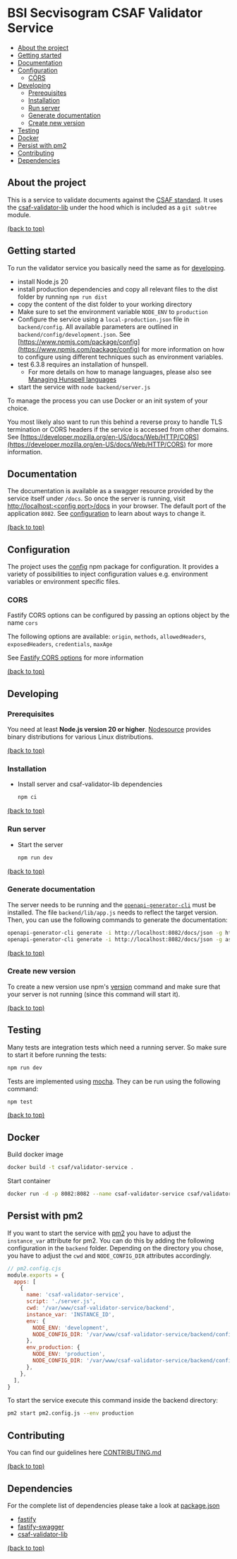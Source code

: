 # BSI Secvisogram CSAF Validator Service

<!-- TOC depthfrom:2 depthto:3 -->

- [About the project](#about-the-project)
- [Getting started](#getting-started)
- [Documentation](#documentation)
- [Configuration](#configuration)
  - [CORS](#cors)
- [Developing](#developing)
  - [Prerequisites](#prerequisites)
  - [Installation](#installation)
  - [Run server](#run-server)
  - [Generate documentation](#generate-documentation)
  - [Create new version](#create-new-version)
- [Testing](#testing)
- [Docker](#docker)
- [Persist with pm2](#persist-with-pm2)
- [Contributing](#contributing)
- [Dependencies](#dependencies)

<!-- /TOC -->

## About the project

This is a service to validate documents against the [CSAF standard](https://docs.oasis-open.org/csaf/csaf/v2.0/csaf-v2.0.html). It uses the [csaf-validator-lib](https://github.com/secvisogram/csaf-validator-lib) under the hood which is included as a `git subtree` module.

[(back to top)](#bsi-secvisogram-csaf-validator-service)

## Getting started

To run the validator service you basically need the same as for [developing](#developing).

- install Node.js 20
- install production dependencies and copy all relevant files to the dist
  folder by running `npm run dist`
- copy the content of the dist folder to your working directory
- Make sure to set the environment variable `NODE_ENV` to `production`
- Configure the service using a `local-production.json` file in
  `backend/config`. All available parameters are outlined in `backend/config/development.json`. See [https://www.npmjs.com/package/config](https://www.npmjs.com/package/config) for more information on how to configure using different techniques such as environment variables.
- test 6.3.8 requires an installation of hunspell.
  - For more details on how to manage languages, please also see [Managing Hunspell languages](https://github.com/secvisogram/csaf-validator-lib#managing-hunspell-languages)
- start the service with `node backend/server.js`

To manage the process you can use Docker or an init system of your choice.

You most likely also want to run this behind a reverse proxy to handle TLS
termination or CORS headers if the service is accessed from other domains. See
[https://developer.mozilla.org/en-US/docs/Web/HTTP/CORS](https://developer.mozilla.org/en-US/docs/Web/HTTP/CORS)
for more information.

## Documentation

The documentation is available as a swagger resource provided by the service itself under `/docs`. So once the server is running, visit [http://localhost:&lt;config port&gt;/docs](http://localhost:8082/docs) in your browser. The default port of the application `8082`. See [configuration](#configuration) to learn about ways to change it.

[(back to top)](#bsi-secvisogram-csaf-validator-service)

## Configuration

The project uses the [config](https://www.npmjs.com/package/config) npm package for configuration. It provides a variety of possibilities to inject configuration values e.g. environment variables or environment specific files.

### CORS

Fastify CORS options can be configured by passing an options object by the name `cors`

The following options are available:
`origin`, `methods`, `allowedHeaders`, `exposedHeaders`, `credentials`, `maxAge`

See [Fastify CORS options](https://github.com/fastify/fastify-cors#options) for more information

[(back to top)](#bsi-secvisogram-csaf-validator-service)

## Developing

### Prerequisites

You need at least **Node.js version 20 or higher**. [Nodesource](https://github.com/nodesource/distributions/blob/master/README.md) provides binary distributions for various Linux distributions.

[(back to top)](#bsi-secvisogram-csaf-validator-service)

### Installation

- Install server and csaf-validator-lib dependencies
  ```sh
  npm ci
  ```

[(back to top)](#bsi-secvisogram-csaf-validator-service)

### Run server

- Start the server

  ```sh
  npm run dev
  ```

[(back to top)](#bsi-secvisogram-csaf-validator-service)

### Generate documentation

The server needs to be running and the [`openapi-generator-cli`](https://openapi-generator.tech/docs/installation/) must be installed. The file `backend/lib/app.js` needs to reflect the target version. Then, you can use the following commands to generate the documentation:

```sh
openapi-generator-cli generate -i http://localhost:8082/docs/json -g html -o ./documents/generated/html/
openapi-generator-cli generate -i http://localhost:8082/docs/json -g asciidoc -o ./documents/generated/asciidoc/
```

[(back to top)](#bsi-secvisogram-csaf-validator-service)

### Create new version

To create a new version use npm's [version](https://docs.npmjs.com/cli/v11/commands/npm-version) command and make sure that your server is not running (since this command will start it).

[(back to top)](#bsi-secvisogram-csaf-validator-service)

## Testing

Many tests are integration tests which need a running server. So make sure to start it before running the tests:

```sh
npm run dev
```

Tests are implemented using [mocha](https://mochajs.org/). They can be run using the following command:

```sh
npm test
```

[(back to top)](#bsi-secvisogram-csaf-validator-service)

## Docker

Build docker image

```sh
docker build -t csaf/validator-service .
```

Start container

```sh
docker run -d -p 8082:8082 --name csaf-validator-service csaf/validator-service
```

## Persist with pm2

If you want to start the service with [pm2](https://github.com/Unitech/pm2) you have to adjust the `instance_var` attribute for pm2.
You can do this by adding the following configuration in the `backend` folder.
Depending on the directory you chose, you have to adjust the `cwd` and `NODE_CONFIG_DIR` attributes accordingly.

```javascript
// pm2.config.cjs
module.exports = {
  apps: [
    {
      name: 'csaf-validator-service',
      script: './server.js',
      cwd: '/var/www/csaf-validator-service/backend',
      instance_var: 'INSTANCE_ID',
      env: {
        NODE_ENV: 'development',
        NODE_CONFIG_DIR: '/var/www/csaf-validator-service/backend/config/',
      },
      env_production: {
        NODE_ENV: 'production',
        NODE_CONFIG_DIR: '/var/www/csaf-validator-service/backend/config/',
      },
    },
  ],
}
```

To start the service execute this command inside the backend directory:

```sh
pm2 start pm2.config.js --env production
```

## Contributing

You can find our guidelines here [CONTRIBUTING.md](https://github.com/secvisogram/secvisogram/blob/main/CONTRIBUTING.md)

[(back to top)](#bsi-secvisogram-csaf-validator-service)

## Dependencies

For the complete list of dependencies please take a look at [package.json](https://github.com/secvisogram/csaf-validator-lib/blob/main/package.json)

- [fastify](https://fastify.io/)
- [fastify-swagger](https://github.com/fastify/fastify-swagger)
- [csaf-validator-lib](https://github.com/secvisogram/csaf-validator-lib)

[(back to top)](#bsi-secvisogram-csaf-validator-service)
